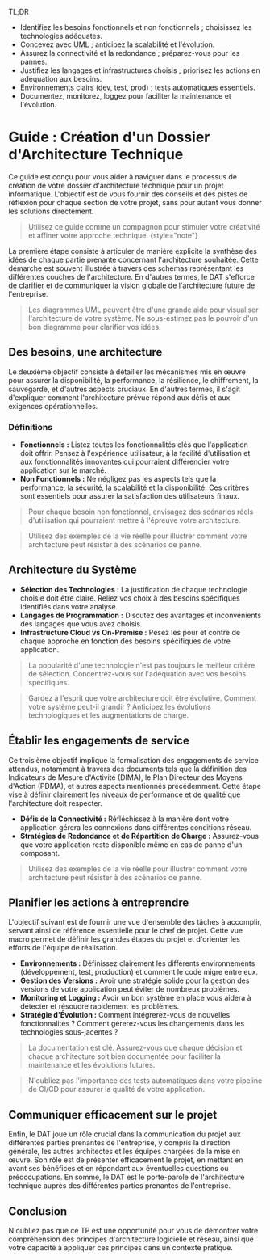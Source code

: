 <tldr>
<p>TL;DR</p>
<ul>
<li>Identifiez les besoins fonctionnels et non fonctionnels ; choisissez les technologies adéquates.</li>
<li>Concevez avec UML ; anticipez la scalabilité et l'évolution.</li>
<li>Assurez la connectivité et la redondance ; préparez-vous pour les pannes.</li>
<li>Justifiez les langages et infrastructures choisis ; priorisez les actions en adéquation aux besoins.</li>
<li>Environnements clairs (dev, test, prod) ; tests automatiques essentiels.</li>
<li>Documentez, monitorez, loggez pour faciliter la maintenance et l'évolution.</li>
</ul>
</tldr>

# Guide : Création d'un Dossier d'Architecture Technique

Ce guide est conçu pour vous aider à naviguer dans le processus de création de votre dossier d'architecture technique
pour un projet informatique.
L'objectif est de vous fournir des conseils et des pistes de réflexion pour chaque section de votre projet, sans pour
autant vous donner les solutions directement.

> Utilisez ce guide comme un compagnon pour stimuler votre créativité et affiner votre approche technique.
{style="note"}

La première étape consiste à articuler de manière explicite la synthèse des idées de chaque partie prenante concernant
l'architecture souhaitée. Cette démarche est souvent illustrée à travers des schémas représentant les différentes
couches de l'architecture. En d'autres termes, le DAT s'efforce de clarifier et de communiquer la vision globale de
l'architecture future de l'entreprise.

> Les diagrammes UML peuvent être d'une grande aide pour visualiser l'architecture de votre système.
> Ne sous-estimez pas le pouvoir d'un bon diagramme pour clarifier vos idées.

## Des besoins, une architecture

Le deuxième objectif consiste à détailler les mécanismes mis en œuvre pour assurer la disponibilité, la performance, la
résilience, le chiffrement, la sauvegarde, et d'autres aspects cruciaux.
En d'autres termes, il s'agit d'expliquer comment l'architecture prévue répond aux défis et aux exigences
opérationnelles.

### Définitions

- **Fonctionnels :** Listez toutes les fonctionnalités clés que l'application doit offrir. Pensez à l'expérience
  utilisateur, à la facilité d'utilisation et aux fonctionnalités innovantes qui pourraient différencier votre
  application sur le marché.
- **Non Fonctionnels :** Ne négligez pas les aspects tels que la performance, la sécurité, la scalabilité et la
  disponibilité. Ces critères sont essentiels pour assurer la satisfaction des utilisateurs finaux.

> Pour chaque besoin non fonctionnel, envisagez des scénarios réels d'utilisation qui pourraient mettre à
> l'épreuve votre architecture.

> Utilisez des exemples de la vie réelle pour illustrer comment votre architecture peut résister à des scénarios
> de panne.

## Architecture du Système

- **Sélection des Technologies :** La justification de chaque technologie choisie doit être claire. Reliez vos choix à
  des besoins spécifiques identifiés dans votre analyse.
- **Langages de Programmation :** Discutez des avantages et inconvénients des langages que vous avez choisis.
- **Infrastructure Cloud vs On-Premise :** Pesez les pour et contre de chaque approche en fonction des besoins
  spécifiques de votre application.

> La popularité d'une technologie n'est pas toujours le meilleur critère de sélection. Concentrez-vous sur
> l'adéquation avec vos besoins spécifiques.

> Gardez à l'esprit que votre architecture doit être évolutive. Comment votre système peut-il grandir ?
> Anticipez les évolutions technologiques et les augmentations de charge.

## Établir les engagements de service

Ce troisième objectif implique la formalisation des engagements de service attendus, notamment à travers des documents
tels que la définition des Indicateurs de Mesure d'Activité (DIMA), le Plan Directeur des Moyens d'Action (PDMA), et
autres aspects mentionnés précédemment. Cette étape vise à définir clairement les niveaux de performance et de qualité
que l'architecture doit respecter.

- **Défis de la Connectivité :** Réfléchissez à la manière dont votre application gérera les connexions dans différentes
  conditions réseau.
- **Stratégies de Redondance et de Répartition de Charge :** Assurez-vous que votre application reste disponible même en
  cas de panne d'un composant.

> Utilisez des exemples de la vie réelle pour illustrer comment votre architecture peut résister à des scénarios
> de panne.

## Planifier les actions à entreprendre

L'objectif suivant est de fournir une vue d'ensemble des tâches à accomplir, servant ainsi de référence essentielle pour
le chef de projet. Cette vue macro permet de définir les grandes étapes du projet et d'orienter les efforts de l'équipe
de réalisation.

- **Environnements :** Définissez clairement les différents environnements (développement, test, production) et comment
  le code migre entre eux.
- **Gestion des Versions :** Avoir une stratégie solide pour la gestion des versions de votre application peut éviter de
  nombreux problèmes.
- **Monitoring et Logging :** Avoir un bon système en place vous aidera à détecter et résoudre rapidement les problèmes.
- **Stratégie d'Évolution :** Comment intégrerez-vous de nouvelles fonctionnalités ? Comment gérerez-vous les
  changements dans les technologies sous-jacentes ?

> La documentation est clé. Assurez-vous que chaque décision et chaque architecture soit bien documentée pour
> faciliter la maintenance et les évolutions futures.

> N'oubliez pas l'importance des tests automatiques dans votre pipeline de CI/CD pour assurer la qualité de
> votre application.

## Communiquer efficacement sur le projet

Enfin, le DAT joue un rôle crucial dans la communication du projet aux différentes parties prenantes de l'entreprise, y
compris la direction générale, les autres architectes et les équipes chargées de la mise en œuvre.
Son rôle est de présenter efficacement le projet, en mettant en avant ses bénéfices et en répondant aux éventuelles
questions ou préoccupations. En somme, le DAT est le porte-parole de l'architecture technique auprès des différentes
parties prenantes de l'entreprise.

## Conclusion

N'oubliez pas que ce TP est une opportunité pour vous de démontrer votre compréhension des principes d'architecture
logicielle et réseau, ainsi que votre capacité à appliquer ces principes dans un contexte pratique.
